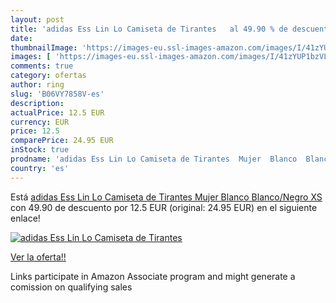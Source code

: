 ```yaml
---
layout: post
title: 'adidas Ess Lin Lo Camiseta de Tirantes   al 49.90 % de descuento'
date: 
thumbnailImage: 'https://images-eu.ssl-images-amazon.com/images/I/41zYUP1bzVL._SL200_.jpg'
images: [ 'https://images-eu.ssl-images-amazon.com/images/I/41zYUP1bzVL._SL200_.jpg' ]
comments: true
category: ofertas
author: ring
slug: 'B06VY7858V-es'
description:
actualPrice: 12.5 EUR
currency: EUR
price: 12.5
comparePrice: 24.95 EUR
inStock: true
prodname: 'adidas Ess Lin Lo Camiseta de Tirantes  Mujer  Blanco  Blanco/Negro   XS'
country: 'es'
---
```


Está [adidas Ess Lin Lo Camiseta de Tirantes  Mujer  Blanco  Blanco/Negro   XS](https://www.amazon.es/dp/B06VY7858V/?tag=tolees-21) con 49.90 de descuento por 12.5 EUR (original: 24.95 EUR) en el siguiente enlace!

[![adidas Ess Lin Lo Camiseta de Tirantes  ](https://images-eu.ssl-images-amazon.com/images/I/41zYUP1bzVL._SL200_.jpg)](https://www.amazon.es/dp/B06VY7858V/?tag=tolees-21)

[Ver la oferta!!](https://www.amazon.es/dp/B06VY7858V/?tag=tolees-21)

Links participate in Amazon Associate program and might generate a comission on qualifying sales


